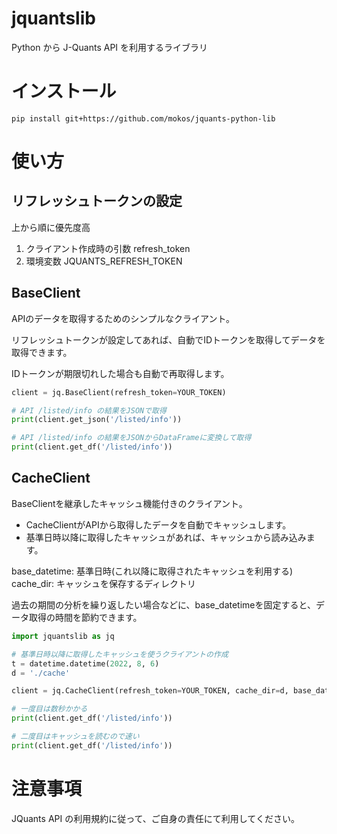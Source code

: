 # jquantslib
Python から J-Quants API を利用するライブラリ

# インストール
```
pip install git+https://github.com/mokos/jquants-python-lib
```

# 使い方
## リフレッシュトークンの設定
上から順に優先度高
1. クライアント作成時の引数 refresh_token
2. 環境変数 JQUANTS_REFRESH_TOKEN

## BaseClient
APIのデータを取得するためのシンプルなクライアント。

リフレッシュトークンが設定してあれば、自動でIDトークンを取得してデータを取得できます。

IDトークンが期限切れした場合も自動で再取得します。


```python
client = jq.BaseClient(refresh_token=YOUR_TOKEN)

# API /listed/info の結果をJSONで取得
print(client.get_json('/listed/info'))

# API /listed/info の結果をJSONからDataFrameに変換して取得
print(client.get_df('/listed/info'))

```

## CacheClient
BaseClientを継承したキャッシュ機能付きのクライアント。
　
- CacheClientがAPIから取得したデータを自動でキャッシュします。
- 基準日時以降に取得したキャッシュがあれば、キャッシュから読み込みます。


base_datetime: 基準日時(これ以降に取得されたキャッシュを利用する)
cache_dir: キャッシュを保存するディレクトリ

過去の期間の分析を繰り返したい場合などに、base_datetimeを固定すると、データ取得の時間を節約できます。

```python
import jquantslib as jq

# 基準日時以降に取得したキャッシュを使うクライアントの作成
t = datetime.datetime(2022, 8, 6)
d = './cache'

client = jq.CacheClient(refresh_token=YOUR_TOKEN, cache_dir=d, base_datetime=t)

# 一度目は数秒かかる
print(client.get_df('/listed/info'))

# 二度目はキャッシュを読むので速い
print(client.get_df('/listed/info'))
```

# 注意事項
JQuants API の利用規約に従って、ご自身の責任にて利用してください。
